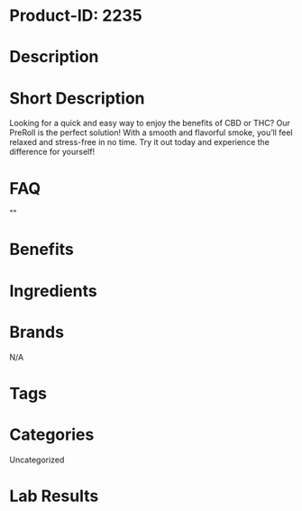 # Product-ID: 2235

# Description



# Short Description

<p>Looking for a quick and easy way to enjoy the benefits of CBD or THC? Our PreRoll is the perfect solution! With a smooth and flavorful smoke, you&#8217;ll feel relaxed and stress-free in no time. Try it out today and experience the difference for yourself!</p>


# FAQ
""

# Benefits



# Ingredients



# Brands

N/A

# Tags



# Categories

Uncategorized

# Lab Results
